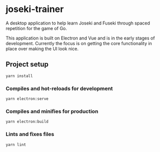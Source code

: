# joseki-trainer

A desktop application to help learn Joseki and Fuseki through spaced repetition for the game of Go.

This application is built on Electron and Vue and is in the early stages of development.
Currently the focus is on getting the core functionality in place over making the UI look nice.

## Project setup

```
yarn install
```

### Compiles and hot-reloads for development

```
yarn electron:serve
```

### Compiles and minifies for production

```
yarn electron:build
```

### Lints and fixes files

```
yarn lint
```
